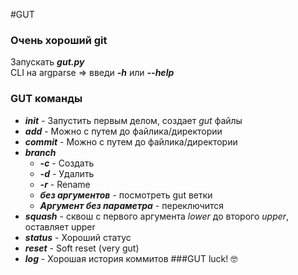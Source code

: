 #GUT
  ### Очень хороший git
Запускать _**gut.py**_  
CLI на argparse => введи **_-h_** или **_--help_**  
### GUT команды  
- **_init_** - Запустить первым делом, создает _gut_ файлы
- **_add_** - Можно с путем до файлика/директории
- **_commit_** - Можно с путем до файлика/директории
- **_branch_**
  * **_-c_** - Создать
  * **_-d_** - Удалить
  * **_-r_** - Rename
  * **_без аргументов_** - посмотреть gut ветки
  * **_Аргумент без параметра_** - переключится
- **_squash_** - сквош с первого аргумента _lower_ до второго _upper_, оставляет upper
- **_status_** - Хороший статус
- **_reset_** - Soft reset (very gut)
- **_log_** - Хорошая история коммитов
###GUT luck! :nerd_face: